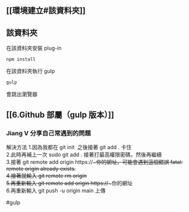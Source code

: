 ## [[環境建立#該資料夾]]
## 該資料夾
在該資料夾安裝 plug-in
```
npm install
```

在該資料夾執行 gulp 
```
gulp
```

會跳出瀏覽器
## [[6.Github 部屬（gulp 版本）]]

### Jiang V 分享自己常遇到的問題

解決方法
1.因為我都在 git init  之後接著 git add . 卡住  
2.此時再補上一次 sudo git add . 接著打最高權限密碼，然後再繼續  
3.接著 git remote add origin https://~~~~~你的網址，可能會遇到這個錯誤 fatal: remote origin already exists.  
4.接著就輸入 git remote rm origin  
5.再重新輸入 git remote add origin https://~~~~~你的網址  
6.再重新輸入 git push -u origin main 上傳

#gulp